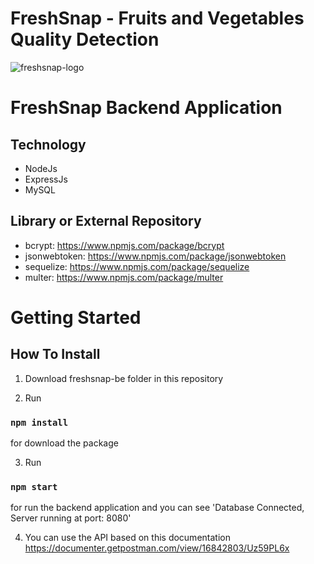 # FreshSnap - Fruits and Vegetables Quality Detection
![freshsnap-logo](https://user-images.githubusercontent.com/73012972/173266996-7f98b804-9da8-42e6-8a49-39af240f960e.png)

# FreshSnap Backend Application

## Technology
* NodeJs
* ExpressJs
* MySQL

## Library or External Repository
* bcrypt: https://www.npmjs.com/package/bcrypt
* jsonwebtoken: https://www.npmjs.com/package/jsonwebtoken
* sequelize: https://www.npmjs.com/package/sequelize
* multer: https://www.npmjs.com/package/multer

# Getting Started

## How To Install
1. Download freshsnap-be folder in this repository

2. Run
### `npm install`
for download the package

3. Run
### `npm start`
for run the backend application and you can see 'Database Connected, Server running at port: 8080'

4. You can use the API based on this documentation
https://documenter.getpostman.com/view/16842803/Uz59PL6x
